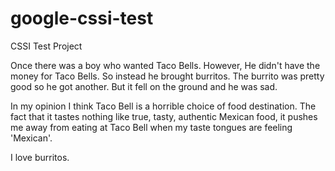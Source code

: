 # google-cssi-test
CSSI Test Project

Once there was a boy who wanted Taco Bells.
However, He didn't have the money for Taco Bells.
So instead he brought burritos.
The burrito was pretty good so he got another.
But it fell on the ground and he was sad.




In my opinion I think Taco Bell is a horrible choice of food destination. The fact that it tastes nothing like true, tasty, authentic Mexican food, it pushes me away from eating at Taco Bell when my taste tongues are feeling 'Mexican'.

I love burritos.
